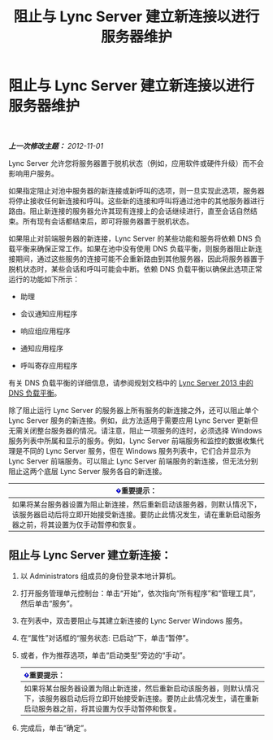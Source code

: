 ﻿---
title: 阻止与 Lync Server 建立新连接以进行服务器维护
TOCTitle: 阻止与 Lync Server 建立新连接以进行服务器维护
ms:assetid: 22b27adf-a590-43bd-9306-a5789ae108d7
ms:mtpsurl: https://technet.microsoft.com/zh-cn/library/Gg520964(v=OCS.15)
ms:contentKeyID: 49312245
ms.date: 05/19/2016
mtps_version: v=OCS.15
ms.translationtype: HT
---

# 阻止与 Lync Server 建立新连接以进行服务器维护

 

_**上一次修改主题：** 2012-11-01_

Lync Server 允许您将服务器置于脱机状态（例如，应用软件或硬件升级）而不会影响用户服务。

如果指定阻止对池中服务器的新连接或新呼叫的选项，则一旦实现此选项，服务器将停止接收任何新连接和呼叫。这些新的连接和呼叫将通过池中的其他服务器进行路由。阻止新连接的服务器允许其现有连接上的会话继续进行，直至会话自然结束。所有现有会话都结束后，即可将服务器置于脱机状态。

如果阻止对前端服务器的新连接，Lync Server 的某些功能和服务将依赖 DNS 负载平衡来确保正常工作。如果在池中没有使用 DNS 负载平衡，则服务器阻止新连接期间，通过这些服务的连接可能不会重新路由到其他服务器，因此将服务器置于脱机状态时，某些会话和呼叫可能会中断。依赖 DNS 负载平衡以确保此选项正常运行的功能如下所示：

  - 助理

  - 会议通知应用程序

  - 响应组应用程序

  - 通知应用程序

  - 呼叫寄存应用程序

有关 DNS 负载平衡的详细信息，请参阅规划文档中的 [Lync Server 2013 中的 DNS 负载平衡](lync-server-2013-dns-load-balancing.md)。

除了阻止运行 Lync Server 的服务器上所有服务的新连接之外，还可以阻止单个 Lync Server 服务的新连接。例如，此方法适用于需要应用 Lync Server 更新但无需关闭整台服务器的情况。请注意，阻止一项服务的连时，必须选择 Windows 服务列表中所属和显示的服务。例如，Lync Server 前端服务和监控的数据收集代理是不同的 Lync Server 服务，但在 Windows 服务列表中，它们合并显示为 Lync Server 前端服务。可以阻止 Lync Server 前端服务的新连接，但无法分别阻止这两个底层 Lync Server 服务各自的新连接。

<table>
<thead>
<tr class="header">
<th><img src="images/Gg398794.important(OCS.15).gif" title="important" alt="important" />重要提示：</th>
</tr>
</thead>
<tbody>
<tr class="odd">
<td>如果将某台服务器设置为阻止新连接，然后重新启动该服务器，则默认情况下，该服务器启动后将立即开始接受新连接。要防止此情况发生，请在重新启动服务器之前，将其设置为仅手动暂停和恢复。</td>
</tr>
</tbody>
</table>


## 阻止与 Lync Server 建立新连接：

1.  以 Administrators 组成员的身份登录本地计算机。

2.  打开服务管理单元控制台：单击“开始”，依次指向“所有程序”和“管理工具”，然后单击“服务”。

3.  在列表中，双击要阻止与其建立新连接的 Lync Server Windows 服务。

4.  在“属性”对话框的“服务状态: 已启动”下，单击“暂停”。

5.  或者，作为推荐选项，单击“启动类型”旁边的“手动”。
    
    <table>
    <thead>
    <tr class="header">
    <th><img src="images/Gg398794.important(OCS.15).gif" title="important" alt="important" />重要提示：</th>
    </tr>
    </thead>
    <tbody>
    <tr class="odd">
    <td>如果将某台服务器设置为阻止新连接，然后重新启动该服务器，则默认情况下，该服务器启动后将立即开始接受新连接。要防止此情况发生，请在重新启动服务器之前，将其设置为仅手动暂停和恢复。</td>
    </tr>
    </tbody>
    </table>


6.  完成后，单击“确定”。

